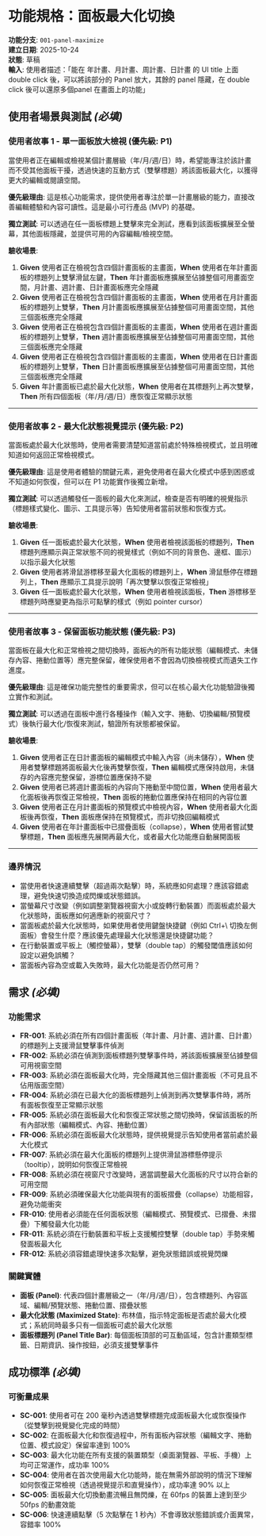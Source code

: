# 功能規格：面板最大化切換

**功能分支**: `001-panel-maximize`  
**建立日期**: 2025-10-24  
**狀態**: 草稿  
**輸入**: 使用者描述：「能在 年計畫、月計畫、周計畫、日計畫 的 UI title 上面 double click 後，可以將該部分的 Panel 放大，其餘的 panel 隱藏，在 double click 後可以還原多個panel 在畫面上的功能」

<!--
  語言要求：本規格文件依據憲法原則 V 必須使用繁體中文 (zh-TW) 撰寫。
  技術術語可適當使用英文。
-->

## 使用者場景與測試 *(必填)*

### 使用者故事 1 - 單一面板放大檢視 (優先級: P1)

當使用者正在編輯或檢視某個計畫層級（年/月/週/日）時，希望能專注於該計畫而不受其他面板干擾，透過快速的互動方式（雙擊標題）將該面板最大化，以獲得更大的編輯或閱讀空間。

**優先級理由**: 這是核心功能需求，提供使用者專注於單一計畫層級的能力，直接改善編輯體驗和內容可讀性。這是最小可行產品 (MVP) 的基礎。

**獨立測試**: 可以透過在任一面板標題上雙擊來完全測試，應看到該面板擴展至全螢幕，其他面板隱藏，並提供可用的內容編輯/檢視空間。

**驗收場景**:

1. **Given** 使用者正在檢視包含四個計畫面板的主畫面，**When** 使用者在年計畫面板的標題列上雙擊滑鼠左鍵，**Then** 年計畫面板應擴展至佔據整個可用畫面空間，月計畫、週計畫、日計畫面板應完全隱藏
2. **Given** 使用者正在檢視包含四個計畫面板的主畫面，**When** 使用者在月計畫面板的標題列上雙擊，**Then** 月計畫面板應擴展至佔據整個可用畫面空間，其他三個面板應完全隱藏
3. **Given** 使用者正在檢視包含四個計畫面板的主畫面，**When** 使用者在週計畫面板的標題列上雙擊，**Then** 週計畫面板應擴展至佔據整個可用畫面空間，其他三個面板應完全隱藏
4. **Given** 使用者正在檢視包含四個計畫面板的主畫面，**When** 使用者在日計畫面板的標題列上雙擊，**Then** 日計畫面板應擴展至佔據整個可用畫面空間，其他三個面板應完全隱藏
5. **Given** 年計畫面板已處於最大化狀態，**When** 使用者在其標題列上再次雙擊，**Then** 所有四個面板（年/月/週/日）應恢復正常顯示狀態

---

### 使用者故事 2 - 最大化狀態視覺提示 (優先級: P2)

當面板處於最大化狀態時，使用者需要清楚知道當前處於特殊檢視模式，並且明確知道如何返回正常檢視模式。

**優先級理由**: 這是使用者體驗的關鍵元素，避免使用者在最大化模式中感到困惑或不知道如何恢復，但可以在 P1 功能實作後獨立新增。

**獨立測試**: 可以透過觸發任一面板的最大化來測試，檢查是否有明確的視覺指示（標題樣式變化、圖示、工具提示等）告知使用者當前狀態和恢復方式。

**驗收場景**:

1. **Given** 任一面板處於最大化狀態，**When** 使用者檢視該面板的標題列，**Then** 標題列應顯示與正常狀態不同的視覺樣式（例如不同的背景色、邊框、圖示）以指示最大化狀態
2. **Given** 使用者將滑鼠游標移至最大化面板的標題列上，**When** 滑鼠懸停在標題列上，**Then** 應顯示工具提示說明「再次雙擊以恢復正常檢視」
3. **Given** 任一面板處於最大化狀態，**When** 使用者檢視該面板，**Then** 游標移至標題列時應變更為指示可點擊的樣式（例如 pointer cursor）

---

### 使用者故事 3 - 保留面板功能狀態 (優先級: P3)

當面板在最大化和正常檢視之間切換時，面板內的所有功能狀態（編輯模式、未儲存內容、捲動位置等）應完整保留，確保使用者不會因為切換檢視模式而遺失工作進度。

**優先級理由**: 這是確保功能完整性的重要需求，但可以在核心最大化功能驗證後獨立實作和測試。

**獨立測試**: 可以透過在面板中進行各種操作（輸入文字、捲動、切換編輯/預覽模式）後執行最大化/恢復來測試，驗證所有狀態都被保留。

**驗收場景**:

1. **Given** 使用者正在日計畫面板的編輯模式中輸入內容（尚未儲存），**When** 使用者雙擊標題將面板最大化後再雙擊恢復，**Then** 編輯模式應保持啟用，未儲存的內容應完整保留，游標位置應保持不變
2. **Given** 使用者已將週計畫面板的內容向下捲動至中間位置，**When** 使用者最大化面板後再恢復正常檢視，**Then** 面板的捲動位置應保持在相同的內容位置
3. **Given** 使用者正在月計畫面板的預覽模式中檢視內容，**When** 使用者最大化面板後再恢復，**Then** 面板應保持在預覽模式，而非切換回編輯模式
4. **Given** 使用者在年計畫面板中已摺疊面板（collapse），**When** 使用者嘗試雙擊標題，**Then** 面板應先展開再最大化，或者最大化功能應自動展開面板

---

### 邊界情況

- 當使用者快速連續雙擊（超過兩次點擊）時，系統應如何處理？應該容錯處理，避免快速切換造成閃爍或狀態錯誤。
- 當螢幕尺寸改變（例如調整瀏覽器視窗大小或旋轉行動裝置）而面板處於最大化狀態時，面板應如何適應新的視窗尺寸？
- 當面板處於最大化狀態時，如果使用者使用鍵盤快捷鍵（例如 Ctrl+\\ 切換左側面板）會發生什麼？應該優先處理最大化狀態還是快捷鍵功能？
- 在行動裝置或平板上（觸控螢幕），雙擊（double tap）的觸發閾值應該如何設定以避免誤觸？
- 當面板內容為空或載入失敗時，最大化功能是否仍然可用？

## 需求 *(必填)*

### 功能需求

- **FR-001**: 系統必須在所有四個計畫面板（年計畫、月計畫、週計畫、日計畫）的標題列上支援滑鼠雙擊事件偵測
- **FR-002**: 系統必須在偵測到面板標題列雙擊事件時，將該面板擴展至佔據整個可用視窗空間
- **FR-003**: 系統必須在面板最大化時，完全隱藏其他三個計畫面板（不可見且不佔用版面空間）
- **FR-004**: 系統必須在已最大化的面板標題列上偵測到再次雙擊事件時，將所有面板恢復至正常顯示狀態
- **FR-005**: 系統必須在面板最大化和恢復正常狀態之間切換時，保留該面板的所有內部狀態（編輯模式、內容、捲動位置）
- **FR-006**: 系統必須在面板最大化狀態時，提供視覺提示告知使用者當前處於最大化模式
- **FR-007**: 系統必須在最大化面板的標題列上提供滑鼠游標懸停提示（tooltip），說明如何恢復正常檢視
- **FR-008**: 系統必須在視窗尺寸改變時，適當調整最大化面板的尺寸以符合新的可用空間
- **FR-009**: 系統必須確保最大化功能與現有的面板摺疊（collapse）功能相容，避免功能衝突
- **FR-010**: 使用者必須能在任何面板狀態（編輯模式、預覽模式、已摺疊、未摺疊）下觸發最大化功能
- **FR-011**: 系統必須在行動裝置和平板上支援觸控雙擊（double tap）手勢來觸發面板最大化
- **FR-012**: 系統必須容錯處理快速多次點擊，避免狀態錯誤或視覺閃爍

### 關鍵實體

- **面板 (Panel)**: 代表四個計畫層級之一（年/月/週/日），包含標題列、內容區域、編輯/預覽狀態、捲動位置、摺疊狀態
- **最大化狀態 (Maximized State)**: 布林值，指示特定面板是否處於最大化模式；系統同時最多只有一個面板可處於最大化狀態
- **面板標題列 (Panel Title Bar)**: 每個面板頂部的可互動區域，包含計畫類型標籤、日期資訊、操作按鈕，必須支援雙擊事件

## 成功標準 *(必填)*

### 可衡量成果

- **SC-001**: 使用者可在 200 毫秒內透過雙擊標題完成面板最大化或恢復操作（從雙擊到視覺變化完成的時間）
- **SC-002**: 在面板最大化和恢復過程中，所有面板內容狀態（編輯文字、捲動位置、模式設定）保留率達到 100%
- **SC-003**: 最大化功能在所有支援的裝置類型（桌面瀏覽器、平板、手機）上均可正常運作，成功率 100%
- **SC-004**: 使用者在首次使用最大化功能時，能在無需外部說明的情況下理解如何恢復正常檢視（透過視覺提示和直覺操作），成功率達 90% 以上
- **SC-005**: 面板最大化切換動畫流暢且無閃爍，在 60fps 的裝置上達到至少 50fps 的動畫效能
- **SC-006**: 快速連續點擊（5 次點擊在 1 秒內）不會導致狀態錯誤或介面異常，容錯率 100%
